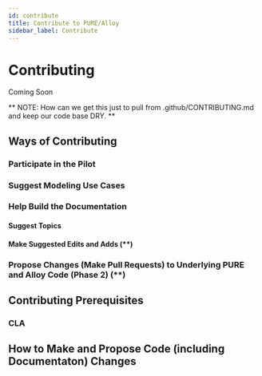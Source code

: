 ```yaml
---
id: contribute
title: Contribute to PURE/Alloy
sidebar_label: Contribute
---
```


# Contributing
Coming Soon

** NOTE: How can we get this just to pull from .github/CONTRIBUTING.md and keep our code base DRY. **


## Ways of Contributing 
### Participate in the Pilot

### Suggest Modeling Use Cases

### Help Build the Documentation
#### Suggest Topics
#### Make Suggested Edits and Adds (**)

### Propose Changes (Make Pull Requests) to Underlying PURE and Alloy Code (Phase 2) (**)


## Contributing Prerequisites

### CLA

## How to Make and Propose Code (including Documentaton) Changes

